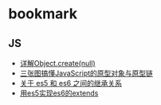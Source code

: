 # bookmark

## JS

* [详解Object.create(null)](https://juejin.im/post/5acd8ced6fb9a028d444ee4e)
* [三张图搞懂JavaScript的原型对象与原型链](https://juejin.im/post/5835853f570c35005e413b19)
* [关于 es5 和 es6 之间的继承关系](https://juejin.im/entry/56d93dffa341310053e2a848)
* [用es5实现es6的extends](https://juejin.im/post/5c433e216fb9a049c15f841b)
